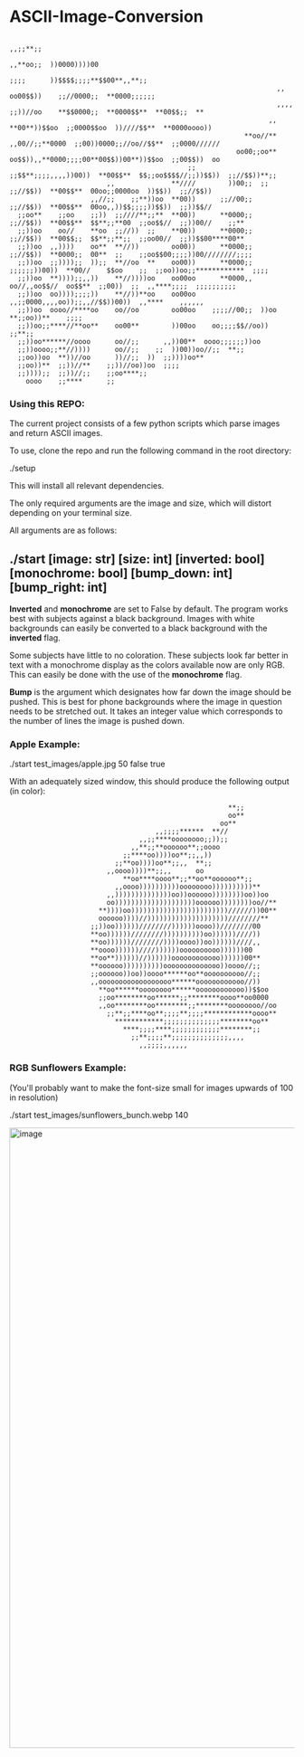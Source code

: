 # ASCII-Image-Conversion                         
                                                                                                                    ,,;;**;;      
                                                                                                      ,,**oo;;  ))0000))))00      
                                                                                            ;;;;      ))$$$$;;;;**$$00**,,**;;    
                                                                      ,,                oo00$$))    ;;//0000;;  **0000;;;;;;      
                                                                      ,,,,  ;;))//oo    **$$0000;;  **0000$$**  **00$$;;  **      
                                                                    ,,    **00**))$$oo  ;;0000$$oo  ))////$$**  **0000oooo))      
                                                              **oo//**  ,,00//;;**0000  ;;00))0000;;//oo//$$**  ;;0000//////      
                                                            oo00;;oo**  oo$$)),,**0000;;;;00**00$$))00**))$$oo  ;;00$$))  oo      
                                                ;;        ;;$$**;;;;,,,,))00))  **00$$**  $$;;oo$$$$//;;))$$))  ;;//$$))**;;      
                            ,,              **////        ))00;;  ;;  ;;//$$))  **00$$**  00oo;;0000oo  ))$$))  ;;//$$))          
                        ,,//;;    ;;**))oo  **00))      ;;//00;;      ;;//$$))  **00$$**  00oo,,))$$;;;;))$$))  ;;))$$//          
      ;;oo**    ;;oo    ;;))  ;;////**;;**  **00))      **0000;;      ;;//$$))  **00$$**  $$**;;**00  ;;oo$$//  ;;))00//    ;;**  
      ;;))oo    oo//    **oo  ;;//))  ;;    **00))      **0000;;      ;;//$$))  **00$$;;  $$**;;**;;  ;;oo00//  ;;))$$00****00**  
      ;;))oo  ,,))))    oo**  **//))        oo00))      **0000;;      ;;//$$))  **0000;;  00**  ;;    ;;oo$$00;;;;))00////////;;;;
      ;;))oo  ;;))));;  ));;  **//oo  **    oo00))      **0000;;  ;;;;;;))00))  **00//    $$oo    ;;  ;;oo))oo;;************  ;;;;
      ;;))oo  **))));;,,))    **//))))oo    oo00oo      **0000,,  oo//,,oo$$//  oo$$**  ;;00))  ;;  ,,****;;;;  ;;;;;;;;;;        
      ;;))oo  oo))));;;;))    **//))**oo    oo00oo    ,,;;0000,,,,oo));;,,//$$))00))  ,,****    ,,,,,,                            
      ;;))oo  oooo//****oo    oo//oo        oo00oo    ;;;;//00;;  ))oo  **;;oo))**    ;;;;                                        
      ;;))oo;;****//**oo**    oo00**        ))00oo    oo;;;;$$//oo))    ;;**;;                                                    
      ;;))oo******//oooo      oo//;;      ,,))00**  oooo;;;;;;))oo                                                                
      ;;))oooo;;**//))))      oo//;;    ;;  ))00))oo//;;  **;;                                                                    
      ;;oo))oo  **))//oo      ))//;;  ))  ;;))))oo**                                                                              
      ;;oo))**  ;;))//**    ;;))//oo))oo  ;;;;                                                                                    
      ;;))));;  ;;))//;;    ;;oo****;;                                                                                            
        oooo    ;;****      ;;  
      
      
### Using this REPO:
The current project consists of a few python scripts which parse images and return ASCII images. 

To use, clone the repo and run the following command in the root directory:

./setup

This will install all relevant dependencies.

The only required arguments are the image and size, which will distort depending on your terminal size.

All arguments are as follows:

## ./start [image: str] [size: int] [inverted: bool] [monochrome: bool] [bump_down: int] [bump_right: int]

**Inverted** and **monochrome** are set to False by default. The program works best with subjects against a black background. Images with white backgrounds can easily be converted to a black background with the **inverted** flag.

Some subjects have little to no coloration. These subjects look far better in text with a monochrome display as the colors available now are only RGB. This can easily be done with the use of the **monochrome** flag.

**Bump** is the argument which designates how far down the image should be pushed. This is best for phone backgrounds where the image in question needs to be stretched out. It takes an integer value which corresponds to the number of lines the image is pushed down.

### Apple Example:

./start test_images/apple.jpg 50 false true

With an adequately sized window, this should produce the following output (in color):                                                    
                                             
                                                                                    
                                                          **;;                                      
                                                          oo**                                      
                                                        oo**                                        
                                        ,,;;;;******  **//                                          
                                    ,,;;****oooooooo;;));;                                          
                                  ,,**;;**oooooo**;;oooo                                            
                                ;;****oo))))oo**;;,,))                                              
                              ;;**oo))))oo**;;,,  **;;                                              
                            ,,oooo))))**;;,,      oo                                                
                                **oo****oooo**;;**oo**oooooo**;;                                    
                              ,,oooo))))))))))oooooooo))))))))))**                                  
                            ,,))))))))))))))oo))oooooo))))))))oo))oo                                
                            oo))))))))))))))))))))oooooo))))))))oo//**                              
                          **))))oo))))))))))))))))))))))))//////))00**                              
                          oooooo))))//))))))))))))))))))))////////**                                
                        ;;))oo))))))////////))))))oooo))////////00                                  
                        **oo))))))////////))))))))))oo))))))////))                                  
                        **oo))))))////////))))oooo))oo))))))////,,                                  
                        **oooo))))))////))))))oooooooooo))))))00                                    
                        **oo**))))))//))))))oooooooooooo))))))00**                                  
                        **oooooo))))))))))oooooooooooooo))oooo//;;                                  
                        ;;oooooo))oo))oooo******oo**oooooooooo//;;                                  
                        ,,oooooooooooooooooo******oooooooooooo//))                                  
                          **oo******oooooooo******oooooooooooo))$$oo                                
                          ;;oo********oo******;;********oooo**oo0000                                
                          ,,oo********oo********;;********oooooooo//oo                              
                            ;;**;;****oo**;;;;**;;;;************oooo**                              
                              ************;;;;;;;;;;;;;;********oo**                                
                                ****;;;;****;;;;;;;;;;;;********;;                                  
                                  ;;**;;;;**;;;;;;;;;;;;;;,,,,                                      
                                    ,,;;;;,,,,,,         
                                    

### RGB Sunflowers Example:
(You'll probably want to make the font-size small for images upwards of 100 in resolution)
                                                      
./start test_images/sunflowers_bunch.webp 140

<img width="1097" alt="image" src="https://user-images.githubusercontent.com/47122021/153256653-3f57639f-60ad-4912-9b62-1bf23d5dc341.png">
 

